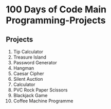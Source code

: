 # 100 Days of Code Main Programming-Projects

## Projects

1. Tip Calculator
2. Treasure Island
3. Password Generator
4. Hangman
5. Caesar Cipher
6. Silent Auction
7. Calculator
8. PVC Rock Paper Scissors
9. Blackjack Game
10. Coffee Machine Programme
